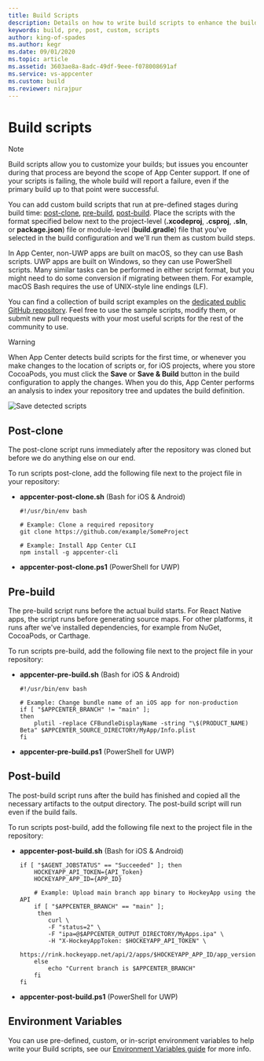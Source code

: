 ```yaml
---
title: Build Scripts
description: Details on how to write build scripts to enhance the build process
keywords: build, pre, post, custom, scripts
author: king-of-spades
ms.author: kegr
ms.date: 09/01/2020
ms.topic: article
ms.assetid: 3603ae8a-8adc-49df-9eee-f078008691af
ms.service: vs-appcenter
ms.custom: build
ms.reviewer: nirajpur
---
```


# Build scripts
> [!NOTE]
> Build scripts allow you to customize your builds; but issues you encounter during that process are beyond the scope of App Center support. If one of your scripts is failing, the whole build will report a failure, even if the primary build up to that point were successful.

You can add custom build scripts that run at pre-defined stages during build time: [post-clone](~/build/custom/scripts/index.md#post-clone), [pre-build](~/build/custom/scripts/index.md#pre-build), [post-build](~/build/custom/scripts/index.md#post-build). Place the scripts with the format specified below next to the project-level (**.xcodeproj**, **.csproj**, **.sln**, or **package.json**) file or module-level (**build.gradle**) file that you've selected in the build configuration and we'll run them as custom build steps. 

In App Center, non-UWP apps are built on macOS, so they can use Bash scripts. UWP apps are built on Windows, so they can use PowerShell scripts. Many similar tasks can be performed in either script format, but you might need to do some conversion if migrating between them. For example, macOS Bash requires the use of UNIX-style line endings (LF).

You can find a collection of build script examples on the [dedicated public GitHub repository](https://github.com/Microsoft/appcenter/tree/master/sample-build-scripts). Feel free to use the sample scripts, modify them, or submit new pull requests with your most useful scripts for the rest of the community to use.

> [!WARNING]
> When App Center detects build scripts for the first time, or whenever you make changes to the location of scripts or, for iOS projects, where you store CocoaPods, you must click the **Save** or **Save & Build** button in the build configuration to apply the changes. When you do this, App Center performs an analysis to index your repository tree and updates the build definition.

![Save detected scripts](~/build/custom/scripts/images/build-scripts-detected.png "Build configuration shows detected build scripts")

## Post-clone
The post-clone script runs immediately after the repository was cloned but before we do anything else on our end.

To run scripts post-clone, add the following file next to the project file in your repository:

- **appcenter-post-clone.sh** (Bash for iOS & Android)

    ```shell
    #!/usr/bin/env bash

    # Example: Clone a required repository
    git clone https://github.com/example/SomeProject

    # Example: Install App Center CLI
    npm install -g appcenter-cli
    ```

- **appcenter-post-clone.ps1** (PowerShell for UWP)

## Pre-build
The pre-build script runs before the actual build starts. For React Native apps, the script runs before generating source maps. For other platforms, it runs after we've installed dependencies, for example from NuGet, CocoaPods, or Carthage.

To run scripts pre-build, add the following file next to the project file in your repository:

- **appcenter-pre-build.sh** (Bash for iOS & Android)

    ```shell
    #!/usr/bin/env bash

    # Example: Change bundle name of an iOS app for non-production
    if [ "$APPCENTER_BRANCH" != "main" ];
    then
        plutil -replace CFBundleDisplayName -string "\$(PRODUCT_NAME) Beta" $APPCENTER_SOURCE_DIRECTORY/MyApp/Info.plist
    fi
    ```

- **appcenter-pre-build.ps1** (PowerShell for UWP)

## Post-build
The post-build script runs after the build has finished and copied all the necessary artifacts to the output directory. The post-build script will run even if the build fails.

To run scripts post-build, add the following file next to the project file in the repository:

- **appcenter-post-build.sh** (Bash for iOS & Android)

    ```shell
    if [ "$AGENT_JOBSTATUS" == "Succeeded" ]; then
        HOCKEYAPP_API_TOKEN={API_Token}
        HOCKEYAPP_APP_ID={APP_ID}

        # Example: Upload main branch app binary to HockeyApp using the API
        if [ "$APPCENTER_BRANCH" == "main" ];
         then
            curl \
            -F "status=2" \
            -F "ipa=@$APPCENTER_OUTPUT_DIRECTORY/MyApps.ipa" \
            -H "X-HockeyAppToken: $HOCKEYAPP_API_TOKEN" \
            https://rink.hockeyapp.net/api/2/apps/$HOCKEYAPP_APP_ID/app_versions/upload
        else
            echo "Current branch is $APPCENTER_BRANCH"
        fi
    fi
    ```

- **appcenter-post-build.ps1** (PowerShell for UWP)

## Environment Variables
You can use pre-defined, custom, or in-script environment variables to help write your Build scripts, see our [Environment Variables guide](~/build/custom/variables/index.md) for more info. 
